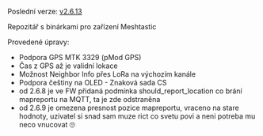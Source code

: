 Poslední verze: <a href="https://github.com/QuadrifoglioVerde/msh-fw-release/tree/main/firmware-2.6.13.c2b52ee" target="_blank">v2.6.13</a>


Repozitář s binárkami pro zařízení Meshtastic

Provedené úpravy:
- Podpora GPS MTK 3329 (pMod GPS)
- Čas z GPS až je validní lokace 
- Možnost Neighbor Info přes LoRa na výchozím kanále
- Podpora češtiny na OLED - Znaková sada CS
- od 2.6.8 je ve FW přidaná podmínka should_report_location co brání mapreportu na MQTT, ta je zde odstraněna
- od 2.6.9 je omezena presnost pozice mapreportu, vraceno na stare hodnoty, uzivatel si snad sam muze rict co svetu povi a neni potreba mu neco vnucovat 🙄
